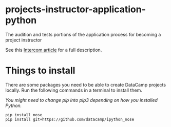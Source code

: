 # projects-instructor-application-python
The audition and tests portions of the application process for becoming a project instructor

See this [Intercom article](https://instructor-support.datacamp.com/projects/the-application-process-for-becoming-a-project-instructor) for a full description.

# Things to install

There are some packages you need to be able to create DataCamp projects locally. Run the following commands in a terminal to install them.

*You might need to change pip into pip3 depending on how you installed Python.*

```
pip install nose
pip install git+https://github.com/datacamp/ipython_nose
```
